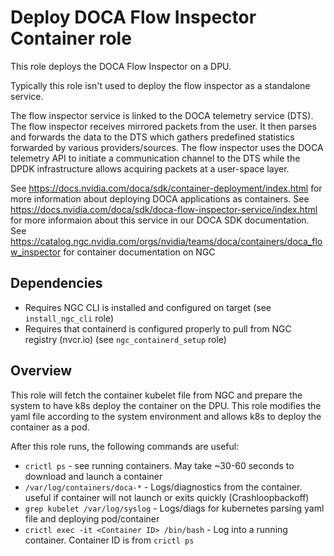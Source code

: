 # Deploy DOCA Flow Inspector Container role

This role deploys the DOCA Flow Inspector on a DPU.

Typically this role isn't used to deploy the flow inspector as a standalone service.

The flow inspector service is linked to the DOCA telemetry service (DTS). The flow inspector receives mirrored packets from the user. It then parses and forwards the data to the DTS which gathers predefined statistics forwarded by various providers/sources. The flow inspector uses the DOCA telemetry API to initiate a communication channel to the DTS while the DPDK infrastructure allows acquiring packets at a user-space layer.

See https://docs.nvidia.com/doca/sdk/container-deployment/index.html for more information about deploying DOCA applications as containers. 
See https://docs.nvidia.com/doca/sdk/doca-flow-inspector-service/index.html for more informaion about this service in our DOCA SDK documentation.
See https://catalog.ngc.nvidia.com/orgs/nvidia/teams/doca/containers/doca_flow_inspector for container documentation on NGC

## Dependencies 
* Requires NGC CLI is installed and configured on target (see `install_ngc_cli` role)
* Requires that containerd is configured properly to pull from NGC registry (nvcr.io) (see `ngc_containerd_setup` role)

## Overview

This role will fetch the container kubelet file from NGC and prepare the system to have k8s deploy the container on the DPU. This role modifies the yaml file according to the system environment and allows k8s to deploy the container as a pod.

After this role runs, the following commands are useful:
* `crictl ps` - see running containers. May take ~30-60 seconds to download and launch a container
* `/var/log/containers/doca-*` - Logs/diagnostics from the container. useful if container will not launch or exits quickly (Crashloopbackoff)
* `grep kubelet /var/log/syslog` - Logs/diags for kubernetes parsing yaml file and deploying pod/container
* `crictl exec -it <Container ID> /bin/bash` - Log into a running container. Container ID is from `crictl ps`
